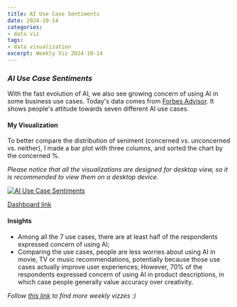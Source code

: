 ```yaml
---
title: AI Use Case Sentiments
date: 2024-10-14
categories:
- data viz
tags:
- data visualization
excerpt: Weekly Viz 2024-10-14
---
```


### *AI Use Case Sentiments*

With the fast evolution of AI, we also see growing concern of using AI in some business use cases. Today's data comes from [Forbes Advisor](https://www.forbes.com/advisor/business/ai-statistics/). It shows people's attitude towards seven different AI use cases.  

#### My Visualization

To better compare the distribution of seniment (concerned vs. unconcerned vs. neither), I made a bar plot with three columns, and sorted the chart by the concerned %.  

*Please notice that all the visualizations are designed for desktop view, so it is recommended to view them on a desktop device.*  

<div class='tableauPlaceholder' id='viz1728965382403' style='position: relative'>
  <noscript><a href='#'>
    <img alt='AI Use Case Sentiments ' src='https:&#47;&#47;public.tableau.com&#47;static&#47;images&#47;20&#47;20241014AIUseCaseSentiments&#47;AIUseCaseSentiments&#47;1_rss.png' style='border: none' />
  </a></noscript>
  <object class='tableauViz'  style='display:none;'>
    <param name='host_url' value='https%3A%2F%2Fpublic.tableau.com%2F' />
    <param name='embed_code_version' value='3' />
    <param name='site_root' value='' />
    <param name='name' value='20241014AIUseCaseSentiments&#47;AIUseCaseSentiments' />
    <param name='tabs' value='no' />
    <param name='toolbar' value='yes' />
    <param name='static_image' value='https:&#47;&#47;public.tableau.com&#47;static&#47;images&#47;20&#47;20241014AIUseCaseSentiments&#47;AIUseCaseSentiments&#47;1.png' />
    <param name='animate_transition' value='yes' />
    <param name='display_static_image' value='yes' />
    <param name='display_spinner' value='yes' />
    <param name='display_overlay' value='yes' />
    <param name='display_count' value='yes' />
    <param name='language' value='en-US' />
    <param name='filter' value='publish=yes' />
  </object></div>             
  <script type='text/javascript'>   
    var divElement = document.getElementById('viz1728965382403');     
    var vizElement = divElement.getElementsByTagName('object')[0];     
    if ( divElement.offsetWidth > 800 ) { vizElement.style.width='700px';vizElement.style.height='527px';} else if ( divElement.offsetWidth > 500 ) { vizElement.style.width='700px';vizElement.style.height='527px';} else { vizElement.style.width='100%';vizElement.style.height='727px';}        
    var scriptElement = document.createElement('script');       
    scriptElement.src = 'https://public.tableau.com/javascripts/api/viz_v1.js';   
    vizElement.parentNode.insertBefore(scriptElement, vizElement);     
  </script>

[Dashboard link](https://public.tableau.com/views/20241014AIUseCaseSentiments/AIUseCaseSentiments?:language=en-US&publish=yes&:sid=&:redirect=auth&:display_count=n&:origin=viz_share_link)
  
#### Insights
* Among all the 7 use cases, there are at least half of the respondents expressed concern of using AI;
* Comparing the use cases, people are less worries about using AI in movie, TV or music recommendations, potentially because those use cases actually improve user experiences; However, 70% of the respondents expressed concern of using AI in product descriptions, in which case people generally value accuracy over creativity.  
  
*Follow [this link](https://yudong-94.github.io/personal-website/project/WeeklyViz2024/) to find more weekly vizzes :)*
